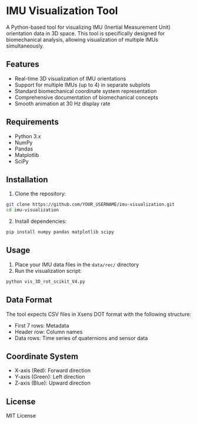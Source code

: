 # IMU Visualization Tool

A Python-based tool for visualizing IMU (Inertial Measurement Unit) orientation data in 3D space. This tool is specifically designed for biomechanical analysis, allowing visualization of multiple IMUs simultaneously.

## Features

- Real-time 3D visualization of IMU orientations
- Support for multiple IMUs (up to 4) in separate subplots
- Standard biomechanical coordinate system representation
- Comprehensive documentation of biomechanical concepts
- Smooth animation at 30 Hz display rate

## Requirements

- Python 3.x
- NumPy
- Pandas
- Matplotlib
- SciPy

## Installation

1. Clone the repository:
```bash
git clone https://github.com/YOUR_USERNAME/imu-visualization.git
cd imu-visualization
```

2. Install dependencies:
```bash
pip install numpy pandas matplotlib scipy
```

## Usage

1. Place your IMU data files in the `data/rec/` directory
2. Run the visualization script:
```bash
python vis_3D_rot_scikit_V4.py
```

## Data Format

The tool expects CSV files in Xsens DOT format with the following structure:
- First 7 rows: Metadata
- Header row: Column names
- Data rows: Time series of quaternions and sensor data

## Coordinate System

- X-axis (Red): Forward direction
- Y-axis (Green): Left direction
- Z-axis (Blue): Upward direction

## License

MIT License 